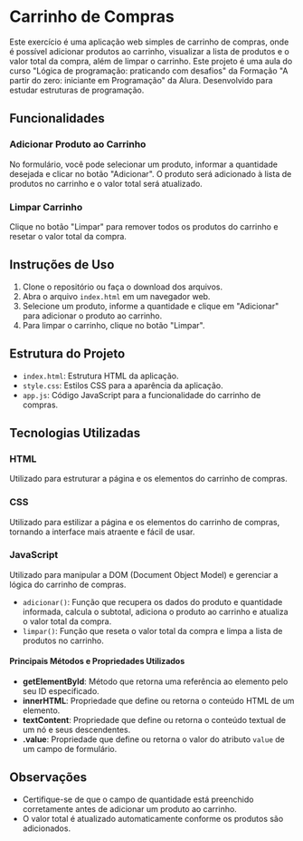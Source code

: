 # Carrinho de Compras

Este exercício é uma aplicação web simples de carrinho de compras, onde é possível adicionar produtos ao carrinho, visualizar a lista de produtos e o valor total da compra, além de limpar o carrinho. 
Este projeto é uma aula do curso "Lógica de programação: praticando com desafios" da Formação "A partir do zero: iniciante em Programação" da Alura. Desenvolvido para estudar estruturas de programação.

## Funcionalidades

### Adicionar Produto ao Carrinho

No formulário, você pode selecionar um produto, informar a quantidade desejada e clicar no botão "Adicionar". O produto será adicionado à lista de produtos no carrinho e o valor total será atualizado.

### Limpar Carrinho

Clique no botão "Limpar" para remover todos os produtos do carrinho e resetar o valor total da compra.

## Instruções de Uso

1. Clone o repositório ou faça o download dos arquivos.
2. Abra o arquivo `index.html` em um navegador web.
3. Selecione um produto, informe a quantidade e clique em "Adicionar" para adicionar o produto ao carrinho.
4. Para limpar o carrinho, clique no botão "Limpar".

## Estrutura do Projeto

- `index.html`: Estrutura HTML da aplicação.
- `style.css`: Estilos CSS para a aparência da aplicação.
- `app.js`: Código JavaScript para a funcionalidade do carrinho de compras.

## Tecnologias Utilizadas

### HTML
Utilizado para estruturar a página e os elementos do carrinho de compras.

### CSS
Utilizado para estilizar a página e os elementos do carrinho de compras, tornando a interface mais atraente e fácil de usar.

### JavaScript
Utilizado para manipular a DOM (Document Object Model) e gerenciar a lógica do carrinho de compras.

- `adicionar()`: Função que recupera os dados do produto e quantidade informada, calcula o subtotal, adiciona o produto ao carrinho e atualiza o valor total da compra.
- `limpar()`: Função que reseta o valor total da compra e limpa a lista de produtos no carrinho.

#### Principais Métodos e Propriedades Utilizados

- **getElementById**: Método que retorna uma referência ao elemento pelo seu ID especificado.
- **innerHTML**: Propriedade que define ou retorna o conteúdo HTML de um elemento.
- **textContent**: Propriedade que define ou retorna o conteúdo textual de um nó e seus descendentes.
- **.value**: Propriedade que define ou retorna o valor do atributo `value` de um campo de formulário.

## Observações

- Certifique-se de que o campo de quantidade está preenchido corretamente antes de adicionar um produto ao carrinho.
- O valor total é atualizado automaticamente conforme os produtos são adicionados.